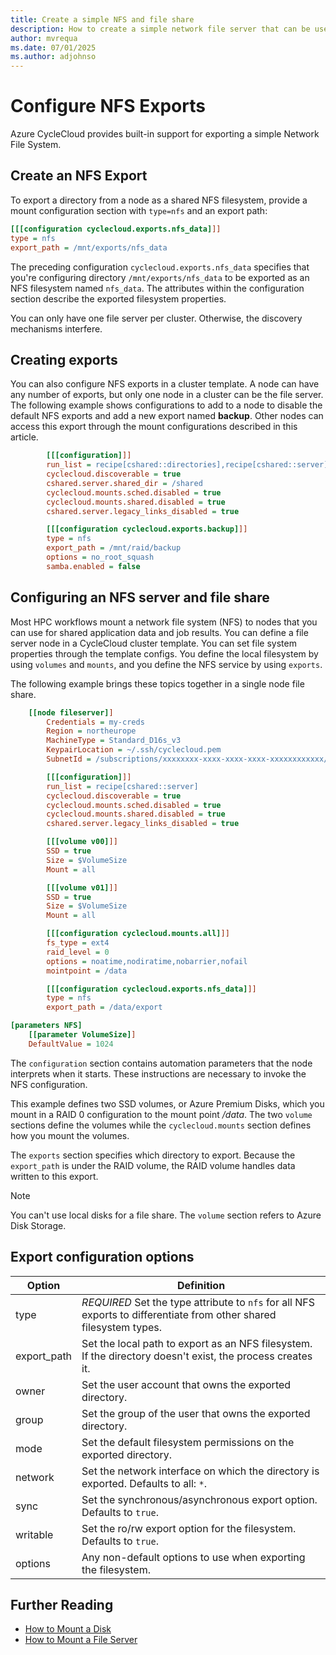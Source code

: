 ```yaml
---
title: Create a simple NFS and file share
description: How to create a simple network file server that can be used in CycleCloud
author: mvrequa
ms.date: 07/01/2025
ms.author: adjohnso
---
```


# Configure NFS Exports

Azure CycleCloud provides built-in support for exporting a simple Network File System.

## Create an NFS Export

To export a directory from a node as a shared NFS filesystem, provide a mount configuration section with `type=nfs` and an export path:

``` ini
[[[configuration cyclecloud.exports.nfs_data]]]
type = nfs
export_path = /mnt/exports/nfs_data
```

The preceding configuration `cyclecloud.exports.nfs_data` specifies that you're configuring directory `/mnt/exports/nfs_data` to be exported as an NFS filesystem named `nfs_data`. The attributes within the configuration section describe the exported filesystem properties.

You can only have one file server per cluster. Otherwise, the discovery mechanisms interfere.

## Creating exports

You can also configure NFS exports in a cluster template. A node can have any number of exports, but only one node in a cluster can be the file server. The following example shows configurations to add to a node to disable the default NFS exports and add a new export named **backup**. Other nodes can access this export through the mount configurations described in this article.

``` ini
        [[[configuration]]]
        run_list = recipe[cshared::directories],recipe[cshared::server]
        cyclecloud.discoverable = true
        cshared.server.shared_dir = /shared
        cyclecloud.mounts.sched.disabled = true
        cyclecloud.mounts.shared.disabled = true
        cshared.server.legacy_links_disabled = true

        [[[configuration cyclecloud.exports.backup]]]
        type = nfs
        export_path = /mnt/raid/backup
        options = no_root_squash
        samba.enabled = false
```

## Configuring an NFS server and file share

Most HPC workflows mount a network file system (NFS) to nodes that you can use for shared application data and job results. You can define a file server node in a CycleCloud cluster template. You can set file system properties through the template configs. You define the local filesystem by using `volumes` and `mounts`, and you define the NFS service by using `exports`. 

The following example brings these topics together in a single node file share.

```ini
    [[node fileserver]]
        Credentials = my-creds
        Region = northeurope
        MachineType = Standard_D16s_v3
        KeypairLocation = ~/.ssh/cyclecloud.pem
        SubnetId = /subscriptions/xxxxxxxx-xxxx-xxxx-xxxx-xxxxxxxxxxxx/resourceGroups/rg1/providers/Microsoft.Network/virtualNetworks/vnet1/subnets/subnet1

        [[[configuration]]]
        run_list = recipe[cshared::server]
        cyclecloud.discoverable = true
        cyclecloud.mounts.sched.disabled = true
        cyclecloud.mounts.shared.disabled = true
        cshared.server.legacy_links_disabled = true

        [[[volume v00]]]
        SSD = true
        Size = $VolumeSize
        Mount = all

        [[[volume v01]]]
        SSD = true
        Size = $VolumeSize
        Mount = all

        [[[configuration cyclecloud.mounts.all]]]
        fs_type = ext4
        raid_level = 0
        options = noatime,nodiratime,nobarrier,nofail
        mointpoint = /data

        [[[configuration cyclecloud.exports.nfs_data]]]
        type = nfs
        export_path = /data/export

[parameters NFS]
    [[parameter VolumeSize]]
    DefaultValue = 1024
```

The `configuration` section contains automation parameters that the node interprets when it starts. These instructions are necessary to invoke the NFS configuration.

This example defines two SSD volumes, or Azure Premium Disks, which you mount in a RAID 0 configuration to the mount point _/data_. 
The two `volume` sections define the volumes while the `cyclecloud.mounts` section defines how you mount the volumes.

The `exports` section specifies which directory to export. Because the `export_path` is under the RAID volume, the RAID volume handles data written to this export.

> [!NOTE]
> You can't use local disks for a file share. The `volume` section refers to Azure Disk Storage.

## Export configuration options

| Option | Definition |
| ------ | ---------- |
| type         | *REQUIRED* Set the type attribute to `nfs` for all NFS exports to differentiate from other shared filesystem types. |
| export_path  | Set the local path to export as an NFS filesystem. If the directory doesn't exist, the process creates it. |
| owner        | Set the user account that owns the exported directory.  |
| group        | Set the group of the user that owns the exported directory. |
| mode         | Set the default filesystem permissions on the exported directory.  |
| network      | Set the network interface on which the directory is exported. Defaults to all: `*`.  |
| sync         | Set the synchronous/asynchronous export option. Defaults to `true`.   |
| writable     | Set the ro/rw export option for the filesystem. Defaults to `true`.  |
| options      | Any non-default options to use when exporting the filesystem.   |

## Further Reading

* [How to Mount a Disk](./mount-disk.md)
* [How to Mount a File Server](./mount-fileserver.md)
